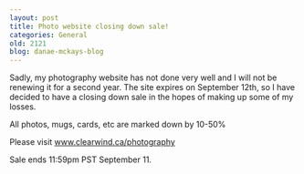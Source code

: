 ```yaml
---
layout: post
title: Photo website closing down sale!
categories: General
old: 2121
blog: danae-mckays-blog
---
```

<p>Sadly, my photography website has not done very well and I will not be renewing it for a second year. The site expires on September 12th, so I have decided to have a closing down sale in the hopes of making up some of my losses.</p>

<p>All photos, mugs, cards, etc are marked down by 10-50%</p>

<p>Please visit <a href="http://www.clearwind.ca/photography">www.clearwind.ca/photography</a></p>

<p>Sale ends 11:59pm PST September 11.</p>